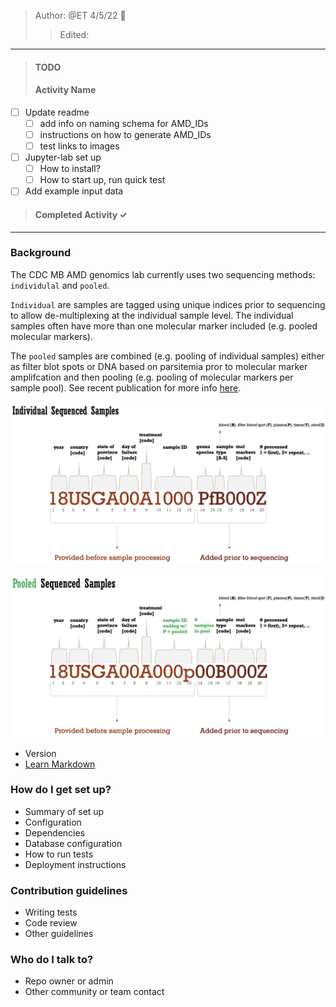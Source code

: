 > Author: @ET 4/5/22 :goat:
>> Edited:
----
>#### TODO ####
>#### Activity Name ####
 - [ ] Update readme
    - [ ] add info on naming schema for AMD_IDs  
    - [ ] instructions on how to generate AMD_IDs
    - [ ] test links to images  
 - [ ] Jupyter-lab set up
    - [ ] How to install?
    - [ ] How to start up, run quick test
 - [ ] Add example input data

>#### Completed Activity ✓ ####

------

### Background ###


The CDC MB AMD genomics lab currently uses two sequencing methods: `individulal` and `pooled`.

`Individual` are samples are tagged using unique indices prior to sequencing to allow de-multiplexing at the individual sample level. The individual samples often have more than one molecular marker included (e.g. pooled molecular markers).

The `pooled` samples are combined (e.g. pooling of individual samples) either as filter blot spots or DNA  based on parsitemia pror to molecular marker amplifcation and then pooling (e.g. pooling of molecular markers per sample pool). See recent publication for more info [here](https://pubmed.ncbi.nlm.nih.gov/35030215/).


<img
  src="/images/ind_sample_ID.png"
  width="600">

  <img
    src="/images/pooled_sample_ID.png"
    width="600">


* Version
* [Learn Markdown](https://bitbucket.org/tutorials/markdowndemo)


### How do I get set up? ###

* Summary of set up
* Configuration
* Dependencies
* Database configuration
* How to run tests
* Deployment instructions

### Contribution guidelines ###

* Writing tests
* Code review
* Other guidelines

### Who do I talk to? ###

* Repo owner or admin
* Other community or team contact
